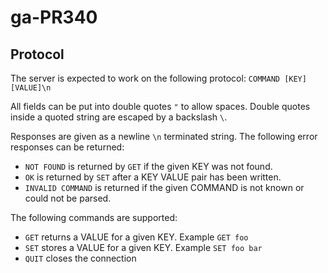 # ga-PR340

## Protocol

The server is expected to work on the following protocol:
`COMMAND [KEY] [VALUE]\n`

All fields can be put into double quotes `"` to allow spaces.
Double quotes inside a quoted string are escaped by a backslash `\`.

Responses are given as a newline `\n` terminated string.
The following error responses can be returned:

- `NOT FOUND` is returned by `GET` if the given KEY was not found.
- `OK` is returned by `SET` after a KEY VALUE pair has been written.
- `INVALID COMMAND` is returned if the given COMMAND is not known or could not be parsed.

The following commands are supported:

- `GET` returns a VALUE for a given KEY. Example `GET foo`
- `SET` stores a VALUE for a given KEY. Example `SET foo bar`
- `QUIT` closes the connection
